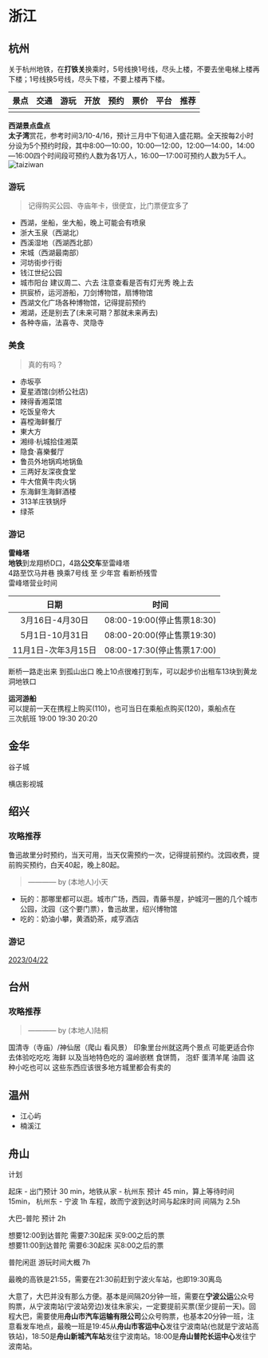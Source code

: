 # 浙江

## 杭州

关于杭州地铁，在**打铁关**换乘时，5号线换1号线，尽头上楼，不要去坐电梯上楼再下楼；1号线换5号线，尽头下楼，不要上楼再下楼。

| 景点 | 交通 | 游玩 | 开放 | 预约 | 票价 | 平台 | 推荐 |
|:----|:----|:----|:----|:----:|----:|----:|----:|
|||||||||

**西湖景点盘点**  
**太子湾**赏花，参考时间3/10-4/16，预计三月中下旬进入盛花期。全天按每2小时分设为5个预约时段，其中8:00—10:00，10:00—12:00，12:00—14:00，14:00—16:00四个时间段可预约人数为各1万人，16:00—17:00可预约人数为5千人。
![taiziwan](/img/trip/xihu-taiziwan.jpg)

### 游玩

> 记得购买公园、寺庙年卡，很便宜，比门票便宜多了

- 西湖，坐船，坐大船，晚上可能会有喷泉
- 浙大玉泉（西湖北）
- 西溪湿地（西湖西北部）
- 宋城（西湖最南部）
- 河坊街步行街
- 钱江世纪公园
- 城市阳台 建议周二、六去 注意查看是否有灯光秀 晚上去
- 拱宸桥，运河游船，刀剑博物馆，扇博物馆
- 西湖文化广场各种博物馆，记得提前预约
- 湘湖，还是别去了(未来可期？那就未来再去)
- 各种寺庙，法喜寺、灵隐寺

### 美食

> 真的有吗？

- 赤坂亭  <Badge type="warning" text="人均¥380" />  <Badge type="tip" text="日料" /> <Badge type="tip" text="烧烤" /><Badge type="tip" text="肉" />
- 夏星酒馆(剑桥公社店)<Badge type="warning" text="人均¥90" />  <Badge type="tip" text="韩国料理" />
- 辣得香湘菜馆 <Badge type="warning" text="人均¥76" /> <Badge type="tip" text="湘菜" />  
- 吃饭皇帝大<Badge type="warning" text="人均¥95" /> <Badge type="tip" text="湘菜" />
- 喜樘海鲜餐厅<Badge type="warning" text="人均¥135" /> <Badge type="tip" text="海鲜" />
- 東大方 <Badge type="warning" text="人均¥103" /><Badge type="tip" text="浙菜" />
- 湘绯·杭城拾佳湘菜 <Badge type="warning" text="人均¥89" /><Badge type="tip" text="湘菜" />
- 隐食·喜樂餐厅 <Badge type="warning" text="人均¥113" /><Badge type="tip" text="创意菜" />
- 鲁员外地锅鸡地锅鱼<Badge type="warning" text="人均¥77" /><Badge type="tip" text="地锅鸡" />
- 三两好友深夜食堂 <Badge type="warning" text="人均¥107" /><Badge type="tip" text="海鲜" /> <Badge type="tip" text="烤乳猪" />
- 牛大倌黄牛肉火锅<Badge type="warning" text="人均¥70" /> <Badge type="tip" text="牛肉火锅" />
- 东海鲜生海鲜酒楼<Badge type="warning" text="人均¥85" /><Badge type="tip" text="海鲜" />
- 313羊庄铁锅烀<Badge type="warning" text="人均¥118" />   <Badge type="tip" text="烤全羊" /><Badge type="tip" text="烧烤龙虾" /><Badge type="tip" text="牛羊肉火锅" />
- 绿茶<Badge type="warning" text="人均¥100" /> <Badge type="tip" text="杭帮菜" />  <Badge type="tip" text="融合菜" />

### 游记

**雷峰塔**  
**地铁**到龙翔桥D口，4路**公交车**至雷峰塔  
4路至饮马井巷 换乘7号线 至 少年宫 看断桥残雪  
雷峰塔营业时间  

|      日期       |           时间           |
|:-------------:|:----------------------:|
|  3月16日-4月30日  | 08:00-19:00(停止售票18:30) |
|  5月1日-10月31日  | 08:00-20:00(停止售票19:30) |
| 11月1日-次年3月15日 | 08:00-17:30(停止售票17:00) |

断桥一路走出来 到孤山出口 晚上10点很难打到车，可以起步价出租车13块到黄龙洞地铁口

**运河游船**  
可以提前一天在携程上购买(110)，也可当日在乘船点购买(120)，乘船点在  
三次航班 19:00 19:30 20:20

## 金华

谷子城

横店影视城

## 绍兴

### 攻略推荐

鲁迅故里分时预约，当天可用，当天仅需预约一次，记得提前预约。沈园收费，提前购买预约，白天40起，晚上80起。

> ———— by (本地人)小天

- 玩的：那哪里都可以逛。城市广场，西园，青藤书屋，护城河一圈的几个城市公园，沈园（这个要门票），鲁迅故里，绍兴博物馆
- 吃的：奶油小攀，黄酒奶茶，咸亨酒店

### 游记

[2023/04/22](../../travelogue/20230422)

## 台州

### 攻略推荐

> ———— by (本地人)陆桐

国清寺（寺庙）/神仙居（爬山 看风景） 印象里台州就这两个景点 可能更适合你去体验吃吃吃  海鲜 以及当地特色吃的 温岭嵌糕 食饼筒， 泡虾 蛋清羊尾 油圆 这种小吃也可以 这些东西应该很多地方城里都会有卖的

## 温州

- 江心屿
- 楠溪江

## 舟山

计划

起床 - 出门预计 30 min，地铁从家 - 杭州东 预计 45 min，算上等待时间 15min， 杭州东 - 宁波 1h 车程，故而宁波到达时间与起床时间 间隔为 2.5h

大巴-普陀 预计 2h

想要12:00到达普陀 需要7:30起床 买9:00之后的票  
想要11:00到达普陀 需要6:30起床 买8:00之后的票

普陀闲逛 游玩时间大概 7h

最晚的高铁是21:55，需要在21:30前赶到宁波火车站，也即19:30离岛

大意了，大巴并没有那么方便。基本是间隔20分钟一班，需要在**宁波公运**公众号购票，从宁波南站(宁波站旁边)发往朱家尖，一定要提前买票(至少提前一天)。回程大巴，需要使用**舟山市汽车运输有限公司**公众号购票，也基本20分钟一班，注意看发车地点，最晚一班是19:45从**舟山市客运中心**发往宁波南站(也就是宁波站高铁站)，18:50是**舟山新城汽车站**发往宁波南站。18:00是**舟山普陀长运中心**发往宁波南站。
